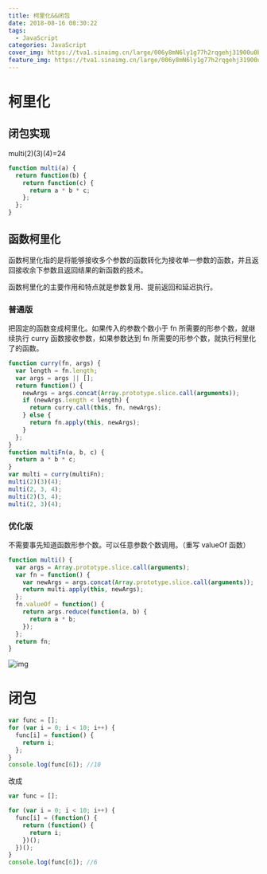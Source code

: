 ```yaml
---
title: 柯里化&&闭包
date: 2018-08-16 08:30:22
tags:
  - JavaScript
categories: JavaScript
cover_img: https://tva1.sinaimg.cn/large/006y8mN6ly1g77h2rqgehj31900u0b2b.jpg
feature_img: https://tva1.sinaimg.cn/large/006y8mN6ly1g77h2rqgehj31900u0b2b.jpg
---
```


# 柯里化

## 闭包实现

multi(2)(3)(4)=24

```javascript
function multi(a) {
  return function(b) {
    return function(c) {
      return a * b * c;
    };
  };
}
```

<!-- more -->

## 函数柯里化

函数柯里化指的是将能够接收多个参数的函数转化为接收单一参数的函数，并且返回接收余下参数且返回结果的新函数的技术。

函数柯里化的主要作用和特点就是参数复用、提前返回和延迟执行。

### 普通版

把固定的函数变成柯里化。如果传入的参数个数小于 fn 所需要的形参个数，就继续执行 curry 函数接收参数，如果参数达到 fn 所需要的形参个数，就执行柯里化了的函数。

```javascript
function curry(fn, args) {
  var length = fn.length;
  var args = args || [];
  return function() {
    newArgs = args.concat(Array.prototype.slice.call(arguments));
    if (newArgs.length < length) {
      return curry.call(this, fn, newArgs);
    } else {
      return fn.apply(this, newArgs);
    }
  };
}
function multiFn(a, b, c) {
  return a * b * c;
}
var multi = curry(multiFn);
multi(2)(3)(4);
multi(2, 3, 4);
multi(2)(3, 4);
multi(2, 3)(4);
```

### 优化版

不需要事先知道函数形参个数。可以任意参数个数调用。（重写 valueOf 函数）

```javascript
function multi() {
  var args = Array.prototype.slice.call(arguments);
  var fn = function() {
    var newArgs = args.concat(Array.prototype.slice.call(arguments));
    return multi.apply(this, newArgs);
  };
  fn.valueOf = function() {
    return args.reduce(function(a, b) {
      return a * b;
    });
  };
  return fn;
}
```

![img](https://tva1.sinaimg.cn/large/006y8mN6ly1g6ixjy4e79j30ti0ey74z.jpg)

# 闭包

```javascript
var func = [];
for (var i = 0; i < 10; i++) {
  func[i] = function() {
    return i;
  };
}
console.log(func[6]); //10
```

改成

```javascript
var func = [];

for (var i = 0; i < 10; i++) {
  func[i] = (function() {
    return (function() {
      return i;
    })();
  })();
}
console.log(func[6]); //6
```
